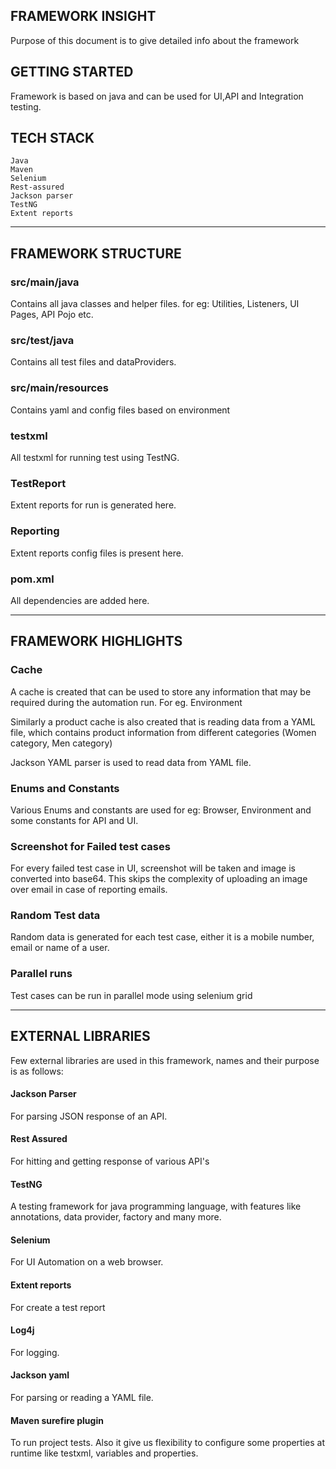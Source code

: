 ## FRAMEWORK INSIGHT
Purpose of this document is to give detailed info about the  framework

## GETTING STARTED
Framework is based on java and can be used for UI,API and Integration testing.

## TECH STACK
```
Java
Maven
Selenium
Rest-assured
Jackson parser
TestNG
Extent reports
```
*******************
## FRAMEWORK STRUCTURE

### src/main/java

Contains all java classes and helper files.
for eg: Utilities, Listeners, UI Pages, API Pojo etc.

### src/test/java
Contains all test files and dataProviders.

### src/main/resources
Contains yaml and config files based on environment

### testxml
All testxml for running test using TestNG.

### TestReport
Extent reports for run is generated here.

### Reporting
Extent reports config files is present here.

### pom.xml
All dependencies are added here.
*****************
## FRAMEWORK HIGHLIGHTS

### Cache
A cache is created that can be used to store any information that may be required during the automation run. For eg. Environment

Similarly a product cache is also created that is reading data from a YAML file, which contains product information from different categories (Women category, Men category)

Jackson YAML parser is used to read data from YAML file.

### Enums and Constants

Various Enums and constants are used for eg: Browser, Environment and some constants for API and UI.

### Screenshot for Failed test cases

For every failed test case in UI, screenshot will be taken and image is converted into base64. This skips the complexity of uploading an image over email in case of reporting emails.

### Random Test data
Random data is generated for each test case, either it is a mobile number, email or name of a user.

### Parallel runs
Test cases can be run in parallel mode using selenium grid

****************
## EXTERNAL LIBRARIES

Few external libraries are used in this framework, names and their purpose is as follows:

#### Jackson Parser
For parsing JSON response of an API.

#### Rest Assured
For hitting and getting response of various API's

#### TestNG
A testing framework for java programming language, with features like annotations, data provider, factory and many more.

#### Selenium
For UI Automation on a web browser.

#### Extent reports
For create a test report

#### Log4j
For logging.

#### Jackson yaml
For parsing or reading a YAML file.

#### Maven surefire plugin
To run project tests. Also it give us flexibility to configure some properties at runtime like testxml, variables and properties.






